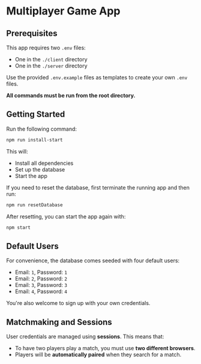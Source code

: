 # Multiplayer Game App

## Prerequisites

This app requires two `.env` files:

- One in the `./client` directory  
- One in the `./server` directory  

Use the provided `.env.example` files as templates to create your own `.env` files.

**All commands must be run from the root directory.**

## Getting Started

Run the following command:

```bash
npm run install-start
```

This will:

- Install all dependencies  
- Set up the database  
- Start the app  

If you need to reset the database, first terminate the running app and then run:

```bash
npm run resetDatabase
```

After resetting, you can start the app again with:

```bash
npm start
```

## Default Users

For convenience, the database comes seeded with four default users:

- Email: `1`, Password: `1`  
- Email: `2`, Password: `2`  
- Email: `3`, Password: `3`  
- Email: `4`, Password: `4`  

You're also welcome to sign up with your own credentials.

## Matchmaking and Sessions

User credentials are managed using **sessions**. This means that:

- To have two players play a match, you must use **two different browsers**.  
- Players will be **automatically paired** when they search for a match.
